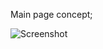 Main page concept; 

[screenshot]: http://res.cloudinary.com/kapicaluk/image/upload/v1517425781/Screen_Shot_2018-01-31_at_14.02.57_zywm4m.png

![Screenshot][screenshot]
